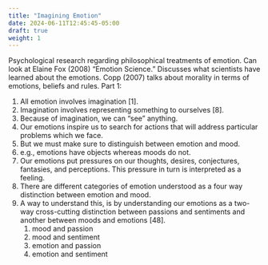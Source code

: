 ```yaml
---
title: "Imagining Emotion"
date: 2024-06-11T12:45:45-05:00
draft: true
weight: 1
---
```


Psychological research regarding philosophical treatments of emotion. Can look at Elaine Fox (2008) “Emotion
Science.” Discusses what scientists have learned about the emotions. Copp (2007) talks about morality in
terms of emotions, beliefs and rules.
Part 1:
1. All emotion involves imagination [1].
2. Imagination involves representing something to ourselves [8].
3. Because of imagination, we can “see” anything.
4. Our emotions inspire us to search for actions that will address particular problems which we face.
5. But we must make sure to distinguish between emotion and mood.
6. e.g., emotions have objects whereas moods do not.
7. Our emotions put pressures on our thoughts, desires, conjectures, fantasies, and perceptions. This
pressure in turn is interpreted as a feeling.
8. There are different categories of emotion understood as a four way distinction between emotion and
mood.
9. A way to understand this, is by understanding our emotions as a two-way cross-cutting distinction
between passions and sentiments and another between moods and emotions [48].
    1. mood and passion
    2. mood and sentiment
    3. emotion and passion
    4. emotion and sentiment

